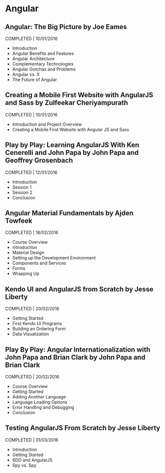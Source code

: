 # Angular

## Angular: The Big Picture by Joe Eames
COMPLETED | 10/01/2016

- Introduction
- Angular Benefits and Features
- Angular Architecture
- Complementary Technologies
- Angular Gotchas and Problems
- Angular vs. X
- The Future of Angular

## Creating a Mobile First Website with AngularJS and Sass by Zulfeekar Cheriyampurath
COMPLETED | 10/01/2016

- Introduction and Project Overview
- Creating a Mobile First Website with Angular JS and Sass

## Play by Play: Learning AngularJS With Ken Cenerelli and John Papa by John Papa and Geoffrey Grosenbach
COMPLETED | 12/01/2016

- Introduction
- Session 1
- Session 2
- Conclusion

## Angular Material Fundamentals by Ajden Towfeek
COMPLETED | 18/02/2016

- Course Overview
- Introduction
- Material Design
- Setting up the Development Environment
- Components and Services
- Forms
- Wrapping Up

## Kendo UI and AngularJS from Scratch by Jesse Liberty
COMPLETED | 20/02/2016

- Getting Started
- First Kendo UI Programs
- Building an Ordering Form
- Data Visualization

## Play By Play: Angular Internationalization with John Papa and Brian Clark by John Papa and Brian Clark
COMPLETED | 20/02/2016

- Course Overview
- Getting Started
- Adding Another Language
- Language Loading Options
- Error Handling and Debugging
- Conclusion

## Testing AngularJS From Scratch by Jesse Liberty
COMPLETED | 01/03/2016

- Introduction
- Getting Started
- BDD and AngularJS
- Spy vs. Spy
